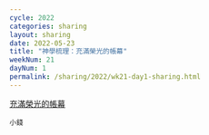```yaml
---
cycle: 2022
categories: sharing
layout: sharing
date: 2022-05-23
title: "神學梳理：充滿榮光的帳幕"
weekNum: 21
dayNum: 1
permalink: /sharing/2022/wk21-day1-sharing.html
---
```


[充滿榮光的帳幕](https://eccseattle.github.io/media/sharing/2022/wk021/2022-05-23-bin.m4a)

`小錢`
